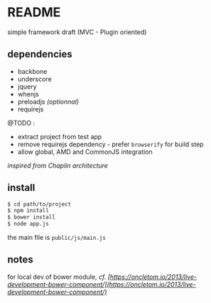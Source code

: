 README
=======================================================

simple framework draft
(MVC - Plugin oriented)

## dependencies

-   backbone
-   underscore
-   jquery
-   whenjs
-   preloadjs _(optionnal)_
-   requirejs

@TODO :

-   extract project from test app
-   remove requirejs dependency - prefer `browserify` for build step
-   allow global, AMD and CommonJS integration

_inspired from Chaplin architecture_

## install

```sh
$ cd path/to/project
$ npm install
$ bower install
$ node app.js
```

the main file is `public/js/main.js`

## notes

for local dev of bower module, _cf. [https://oncletom.io/2013/live-development-bower-component/](https://oncletom.io/2013/live-development-bower-component/)_

